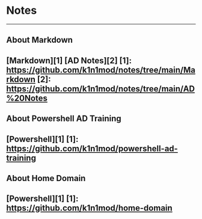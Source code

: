 # Notes

----
## About Markdown
[Markdown][1]
[AD Notes][2]
[1]: https://github.com/k1n1mod/notes/tree/main/Markdown
[2]: https://github.com/k1n1mod/notes/tree/main/AD%20Notes
----
## About Powershell AD Training
[Powershell][1]
[1]: https://github.com/k1n1mod/powershell-ad-training
----
## About Home Domain
[Powershell][1]
[1]: https://github.com/k1n1mod/home-domain
----
